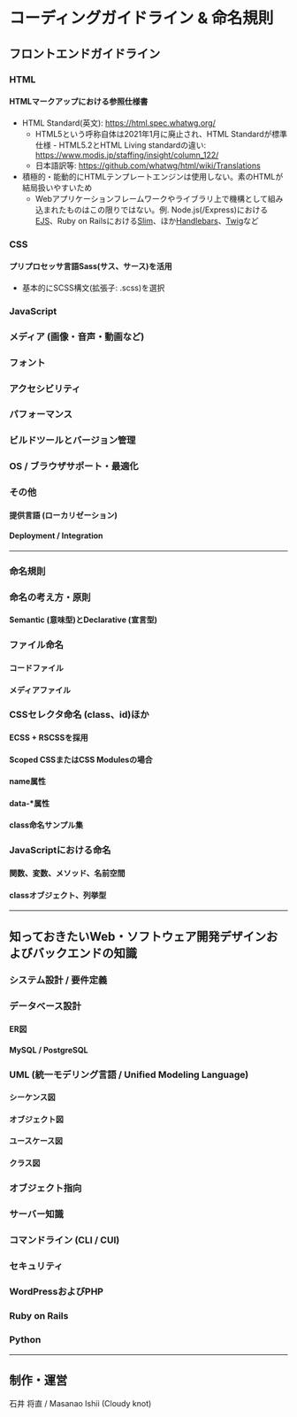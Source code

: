 # コーディングガイドライン & 命名規則

## フロントエンドガイドライン

### HTML

#### HTMLマークアップにおける参照仕様書

* HTML Standard(英文): <https://html.spec.whatwg.org/>
  * HTML5という呼称自体は2021年1月に廃止され、HTML Standardが標準仕様 - HTML5.2とHTML Living standardの違い: <https://www.modis.jp/staffing/insight/column_122/>
  * 日本語訳等: <https://github.com/whatwg/html/wiki/Translations>
* 積極的・能動的にHTMLテンプレートエンジンは使用しない。素のHTMLが結局扱いやすいため
  * Webアプリケーションフレームワークやライブラリ上で機構として組み込まれたものはこの限りではない。例. Node.js(/Express)における[EJS](https://ejs.co/)、Ruby on Railsにおける[Slim](http://slim-lang.com/)、ほか[Handlebars](https://handlebarsjs.com/)、[Twig](https://twig.symfony.com/)など

### CSS

#### プリプロセッサ言語Sass(サス、サース)を活用

* 基本的にSCSS構文(拡張子: .scss)を選択

### JavaScript

### メディア (画像・音声・動画など)

### フォント

### アクセシビリティ

### パフォーマンス

### ビルドツールとバージョン管理

### OS / ブラウザサポート・最適化

### その他

#### 提供言語 (ローカリゼーション)

#### Deployment / Integration

---

### 命名規則

### 命名の考え方・原則

#### Semantic (意味型)とDeclarative (宣言型)

### ファイル命名

#### コードファイル

#### メディアファイル

### CSSセレクタ命名 (class、id)ほか

#### ECSS + RSCSSを採用

#### Scoped CSSまたはCSS Modulesの場合

#### name属性

#### data-\*属性

#### class命名サンプル集

### JavaScriptにおける命名

#### 関数、変数、メソッド、名前空間

#### classオブジェクト、列挙型

---

## 知っておきたいWeb・ソフトウェア開発デザインおよびバックエンドの知識

### システム設計 / 要件定義

### データべース設計

#### ER図

#### MySQL / PostgreSQL

### UML (統一モデリング言語 / Unified Modeling Language)

#### シーケンス図

#### オブジェクト図

#### ユースケース図

#### クラス図

### オブジェクト指向

### サーバー知識

### コマンドライン (CLI / CUI)

### セキュリティ

### WordPressおよびPHP

### Ruby on Rails

### Python

---

## 制作・運営

石井 将直 / Masanao Ishii (Cloudy knot)
